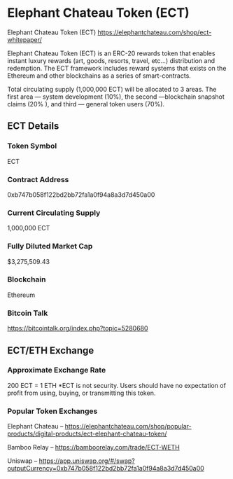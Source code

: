 # Elephant Chateau Token (ECT)

Elephant Chateau Token (ECT)
https://elephantchateau.com/shop/ect-whitepaper/

Elephant Chateau Token (ECT) is an ERC-20 rewards token that enables instant luxury rewards (art, goods, resorts, travel, etc…) distribution and redemption. The ECT framework includes reward systems that exists on the Ethereum and other blockchains as a series of smart-contracts.

Total circulating supply (1,000,000 ECT) will be allocated to 3 areas. The first area — system development (10%), the second —blockchain snapshot claims (20% ), and third — general token users (70%).

## ECT Details

### Token Symbol
ECT

### Contract Address
0xb747b058f122bd2bb72fa1a0f94a8a3d7d450a00

### Current Circulating Supply
1,000,000 ECT

### Fully Diluted Market Cap
$3,275,509.43

### Blockchain
Ethereum

### Bitcoin Talk
https://bitcointalk.org/index.php?topic=5280680

## ECT/ETH Exchange

### Approximate Exchange Rate
200 ECT = 1 ETH
*ECT is not security. Users should have no expectation of profit from using, buying, or transmitting this token.

### Popular Token Exchanges
Elephant Chateau – https://elephantchateau.com/shop/popular-products/digital-products/ect-elephant-chateau-token/

Bamboo Relay – https://bamboorelay.com/trade/ECT-WETH

Uniswap – https://app.uniswap.org/#/swap?outputCurrency=0xb747b058f122bd2bb72fa1a0f94a8a3d7d450a00
